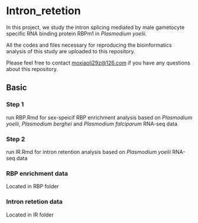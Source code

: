 # Intron_retetion

In this project, we study the intron splicing mediated by male gametocyte specific RNA binding protein RBPm1 in *Plasmodium yoelii*.

All the codes and files necessary for reproducing the bioinformatics analysis of this study are uploaded to this repository.

Please feel free to contact moxiaoli29z@126.com if you have any questions about this repository.

## Basic 

### Step 1
run RBP.Rmd for sex-speicif RBP enrichment analysis based on *Plasmodium yoelii*, *Plasmodium berghei* and *Plasmodium falciparum* RNA-seq data


### Step 2
run IR.Rmd for intron retention analysis based on *Plasmodium yoelii* RNA-seq data


### RBP enrichment data
Located in RBP folder

### Intron retetion data
Located in IR folder
